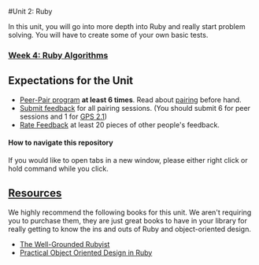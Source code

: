#Unit 2: Ruby

In this unit, you will go into more depth into Ruby and really start problem solving. You will have to create some of your own basic tests.

### [Week 4: Ruby Algorithms](week-4)
<!-- ### [Week 5: Ruby Classes](week-5)
### [Week 6: Object-Oriented Design](week-6) -->

## Expectations for the Unit

- [Peer-Pair program](https://github.com/Devbootcamp/phase-0-handbook/blob/master/peer-pairing_sessions.md) **at least 6 times**. Read about [pairing](https://github.com/Devbootcamp/phase-0-handbook/blob/master/pairing-in-phase-0.md) before hand.
- [Submit feedback](https://socrates.devbootcamp.com/feedback/new) for all pairing sessions. (You should submit 6 for peer sessions and 1 for [GPS 2.1](https://github.com/Devbootcamp/phase-0-handbook/blob/master/guided-pairing-sessions.md))
- [Rate Feedback](https://socrates.devbootcamp.com/feedback) at least 20 pieces of other people's feedback.

#### How to navigate this repository
If you would like to open tabs in a new window, please either right click or hold command while you click.

## [Resources](https://github.com/Devbootcamp/phase-0-handbook/blob/master/resources.md)
We highly recommend the following books for this unit. We aren't requiring you to purchase them, they are just great books to have in your library for really getting to know the ins and outs of Ruby and object-oriented design.
- [The Well-Grounded Rubyist](http://www.manning.com/black2/)
- [Practical Object Oriented Design in Ruby](http://www.poodr.com/)
